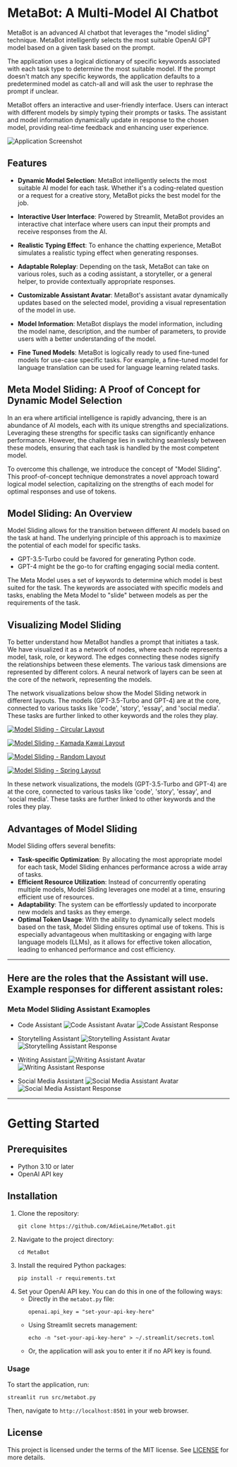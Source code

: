 # MetaBot: A Multi-Model AI Chatbot

MetaBot is an advanced AI chatbot that leverages the "model sliding" technique. MetaBot intelligently selects the most suitable OpenAI GPT model based on a given task based on the prompt.

The application uses a logical dictionary of specific keywords associated with each task type to determine the most suitable model. If the prompt doesn't match any specific keywords, the application defaults to a predetermined model as catch-all and will ask the user to rephrase the prompt if unclear.

MetaBot offers an interactive and user-friendly interface. Users can interact with different models by simply typing their prompts or tasks. The assistant and model information dynamically update in response to the chosen model, providing real-time feedback and enhancing user experience.


![Application Screenshot](./images/readme.png)

## Features

- **Dynamic Model Selection**: MetaBot intelligently selects the most suitable AI model for each task. Whether it's a coding-related question or a request for a creative story, MetaBot picks the best model for the job.

- **Interactive User Interface**: Powered by Streamlit, MetaBot provides an interactive chat interface where users can input their prompts and receive responses from the AI.

- **Realistic Typing Effect**: To enhance the chatting experience, MetaBot simulates a realistic typing effect when generating responses.

- **Adaptable Roleplay**: Depending on the task, MetaBot can take on various roles, such as a coding assistant, a storyteller, or a general helper, to provide contextually appropriate responses.

- **Customizable Assistant Avatar**: MetaBot's assistant avatar dynamically updates based on the selected model, providing a visual representation of the model in use.

- **Model Information**: MetaBot displays the model information, including the model name, description, and the number of parameters, to provide users with a better understanding of the model.

- **Fine Tuned Models**: MetaBot is logically ready to used fine-tuned models for use-case specific tasks. For example, a fine-tuned model for language translation can be used for language learning related tasks.


## Meta Model Sliding: A Proof of Concept for Dynamic Model Selection

In an era where artificial intelligence is rapidly advancing, there is an abundance of AI models, each with its unique strengths and specializations. Leveraging these strengths for specific tasks can significantly enhance performance. However, the challenge lies in switching seamlessly between these models, ensuring that each task is handled by the most competent model.

To overcome this challenge, we introduce the concept of "Model Sliding". This proof-of-concept technique demonstrates a novel approach toward logical model selection, capitalizing on the strengths of each model for optimal responses and use of tokens.


## Model Sliding: An Overview

Model Sliding allows for the transition between different AI models based on the task at hand. The underlying principle of this approach is to maximize the potential of each model for specific tasks. 
- GPT-3.5-Turbo could be favored for generating Python code.
- GPT-4 might be the go-to for crafting engaging social media content.

The Meta Model uses a set of keywords to determine which model is best suited for the task. The keywords are associated with specific models and tasks, enabling the Meta Model to "slide" between models as per the requirements of the task.

## Visualizing Model Sliding

To better understand how MetaBot handles a prompt that initiates a task. We have visualized it as a network of nodes, where each node represents a model, task, role, or keyword. The edges connecting these nodes signify the relationships between these elements. The various task dimensions are represented by different colors. A neural network of layers can be seen at the core of the network, representing the models.

The network visualizations below show the Model Sliding network in different layouts. The models (GPT-3.5-Turbo and GPT-4) are at the core, connected to various tasks like 'code', 'story', 'essay', and 'social media'. These tasks are further linked to other keywords and the roles they play.

[<img src="./images/slide1.png" alt="Model Sliding - Circular Layout" use_column_width="auto"/>](./images/slide1.png)

[<img src="./images/slide2.png" alt="Model Sliding - Kamada Kawai Layout" use_column_width="auto"/>](./images/slide2.png)

[<img src="./images/slide3.png" alt="Model Sliding - Random Layout" use_column_width="auto"/>](./images/slide3.png)

[<img src="./images/slide4.png" alt="Model Sliding - Spring Layout" use_column_width="auto"/>](./images/slide4.png)

In these network visualizations, the models (GPT-3.5-Turbo and GPT-4) are at the core, connected to various tasks like 'code', 'story', 'essay', and 'social media'. These tasks are further linked to other keywords and the roles they play.

## Advantages of Model Sliding

Model Sliding offers several benefits:

- **Task-specific Optimization**: By allocating the most appropriate model for each task, Model Sliding enhances performance across a wide array of tasks.
- **Efficient Resource Utilization**: Instead of concurrently operating multiple models, Model Sliding leverages one model at a time, ensuring efficient use of resources.
- **Adaptability**: The system can be effortlessly updated to incorporate new models and tasks as they emerge.
- **Optimal Token Usage**: With the ability to dynamically select models based on the task, Model Sliding ensures optimal use of tokens. This is especially advantageous when multitasking or engaging with large language models (LLMs), as it allows for effective token allocation, leading to enhanced performance and cost efficiency.
---
## Here are the roles that the Assistant will use. Example responses for different assistant roles:
### Meta Model Sliding Assistant Examoples
- Code Assistant
![Code Assistant Avatar](./images/meta1.png)
![Code Assistant Response](./images/model1.png)

- Storytelling Assistant
![Storytelling Assistant Avatar](./images/meta2.png)
![Storytelling Assistant Response](./images/model2.png)

- Writing Assistant
![Writing Assistant Avatar](./images/meta3.png)
![Writing Assistant Response](./images/model1.png)

- Social Media Assistant
![Social Media Assistant Avatar](./images/meta4.png)
![Social Media Assistant Response](./images/model2.png)

---
# Getting Started

## Prerequisites

- Python 3.10 or later
- OpenAI API key

## Installation

1. Clone the repository:
   ```
   git clone https://github.com/AdieLaine/MetaBot.git
   ```
2. Navigate to the project directory:
   ```
   cd MetaBot
   ```
3. Install the required Python packages:
   ```
   pip install -r requirements.txt
   ```
4. Set your OpenAI API key. You can do this in one of the following ways:
   - Directly in the `metabot.py` file:
     ```
     openai.api_key = "set-your-api-key-here"
     ```
   - Using Streamlit secrets management:
     ```
     echo -n "set-your-api-key-here" > ~/.streamlit/secrets.toml
     ```
   - Or, the application will ask you to enter it if no API key is found.

### Usage

To start the application, run:
```
streamlit run src/metabot.py
```
Then, navigate to `http://localhost:8501` in your web browser.

## License

This project is licensed under the terms of the MIT license. See [LICENSE](LICENSE) for more details.
